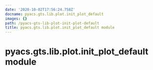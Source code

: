 ```yaml
---
date: '2020-10-02T17:56:24.758Z'
docname: pyacs.gts.lib.plot.init_plot_default
images: {}
path: /pyacs-gts-lib-plot-init-plot-default
title: pyacs.gts.lib.plot.init_plot_default module
---
```


# pyacs.gts.lib.plot.init_plot_default module
